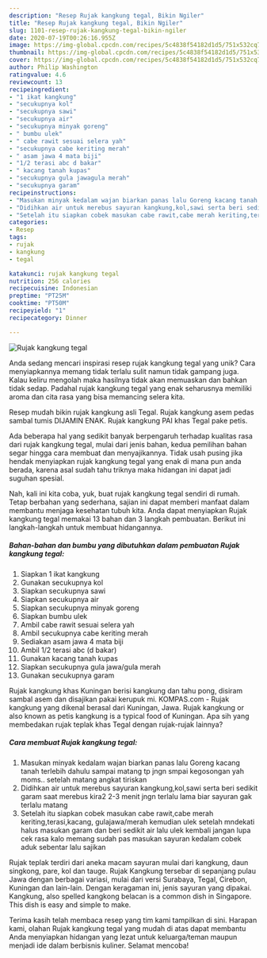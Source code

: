 ```yaml
---
description: "Resep Rujak kangkung tegal, Bikin Ngiler"
title: "Resep Rujak kangkung tegal, Bikin Ngiler"
slug: 1101-resep-rujak-kangkung-tegal-bikin-ngiler
date: 2020-07-19T00:26:16.955Z
image: https://img-global.cpcdn.com/recipes/5c4838f54182d1d5/751x532cq70/rujak-kangkung-tegal-foto-resep-utama.jpg
thumbnail: https://img-global.cpcdn.com/recipes/5c4838f54182d1d5/751x532cq70/rujak-kangkung-tegal-foto-resep-utama.jpg
cover: https://img-global.cpcdn.com/recipes/5c4838f54182d1d5/751x532cq70/rujak-kangkung-tegal-foto-resep-utama.jpg
author: Philip Washington
ratingvalue: 4.6
reviewcount: 13
recipeingredient:
- "1 ikat kangkung"
- "secukupnya kol"
- "secukupnya sawi"
- "secukupnya air"
- "secukupnya minyak goreng"
- " bumbu ulek"
- " cabe rawit sesuai selera yah"
- "secukupnya cabe keriting merah"
- " asam jawa 4 mata biji"
- "1/2 terasi abc d bakar"
- " kacang tanah kupas"
- "secukupnya gula jawagula merah"
- "secukupnya garam"
recipeinstructions:
- "Masukan minyak kedalam wajan biarkan panas lalu Goreng kacang tanah terlebih dahulu sampai matang tp jngn smpai kegosongan yah moms.. setelah matang angkat tiriskan"
- "Didihkan air untuk merebus sayuran kangkung,kol,sawi serta beri sedikit garam saat merebus kira2 2-3 menit jngn terlalu lama biar sayuran gak terlalu matang"
- "Setelah itu siapkan cobek masukan cabe rawit,cabe merah keriting,terasi,kacang, gulajawa/merah kemudian ulek setelah mndekati halus masukan garam dan beri sedikit air lalu ulek kembali jangan lupa cek rasa kalo memang sudah pas masukan sayuran kedalam cobek aduk sebentar lalu sajikan"
categories:
- Resep
tags:
- rujak
- kangkung
- tegal

katakunci: rujak kangkung tegal 
nutrition: 256 calories
recipecuisine: Indonesian
preptime: "PT25M"
cooktime: "PT50M"
recipeyield: "1"
recipecategory: Dinner

---
```



![Rujak kangkung tegal](https://img-global.cpcdn.com/recipes/5c4838f54182d1d5/751x532cq70/rujak-kangkung-tegal-foto-resep-utama.jpg)

Anda sedang mencari inspirasi resep rujak kangkung tegal yang unik? Cara menyiapkannya memang tidak terlalu sulit namun tidak gampang juga. Kalau keliru mengolah maka hasilnya tidak akan memuaskan dan bahkan tidak sedap. Padahal rujak kangkung tegal yang enak seharusnya memiliki aroma dan cita rasa yang bisa memancing selera kita.

Resep mudah bikin rujak kangkung asli Tegal. Rujak kangkung asem pedas sambal tumis DIJAMIN ENAK. Rujak kangkung PAI khas Tegal pake petis.

Ada beberapa hal yang sedikit banyak berpengaruh terhadap kualitas rasa dari rujak kangkung tegal, mulai dari jenis bahan, kedua pemilihan bahan segar hingga cara membuat dan menyajikannya. Tidak usah pusing jika hendak menyiapkan rujak kangkung tegal yang enak di mana pun anda berada, karena asal sudah tahu triknya maka hidangan ini dapat jadi suguhan spesial.


Nah, kali ini kita coba, yuk, buat rujak kangkung tegal sendiri di rumah. Tetap berbahan yang sederhana, sajian ini dapat memberi manfaat dalam membantu menjaga kesehatan tubuh kita. Anda dapat menyiapkan Rujak kangkung tegal memakai 13 bahan dan 3 langkah pembuatan. Berikut ini langkah-langkah untuk membuat hidangannya.

<!--inarticleads1-->

##### Bahan-bahan dan bumbu yang dibutuhkan dalam pembuatan Rujak kangkung tegal:

1. Siapkan 1 ikat kangkung
1. Gunakan secukupnya kol
1. Siapkan secukupnya sawi
1. Siapkan secukupnya air
1. Siapkan secukupnya minyak goreng
1. Siapkan  bumbu ulek
1. Ambil  cabe rawit sesuai selera yah
1. Ambil secukupnya cabe keriting merah
1. Sediakan  asam jawa 4 mata biji
1. Ambil 1/2 terasi abc (d bakar)
1. Gunakan  kacang tanah kupas
1. Siapkan secukupnya gula jawa/gula merah
1. Gunakan secukupnya garam


Rujak kangkung khas Kuningan berisi kangkung dan tahu pong, disiram sambal asem dan disajikan pakai kerupuk mi. KOMPAS.com - Rujak kangkung yang dikenal berasal dari Kuningan, Jawa. Rujak kangkung or also known as petis kangkung is a typical food of Kuningan. Apa sih yang membedakan rujak teplak khas Tegal dengan rujak-rujak lainnya? 

<!--inarticleads2-->

##### Cara membuat Rujak kangkung tegal:

1. Masukan minyak kedalam wajan biarkan panas lalu Goreng kacang tanah terlebih dahulu sampai matang tp jngn smpai kegosongan yah moms.. setelah matang angkat tiriskan
1. Didihkan air untuk merebus sayuran kangkung,kol,sawi serta beri sedikit garam saat merebus kira2 2-3 menit jngn terlalu lama biar sayuran gak terlalu matang
1. Setelah itu siapkan cobek masukan cabe rawit,cabe merah keriting,terasi,kacang, gulajawa/merah kemudian ulek setelah mndekati halus masukan garam dan beri sedikit air lalu ulek kembali jangan lupa cek rasa kalo memang sudah pas masukan sayuran kedalam cobek aduk sebentar lalu sajikan


Rujak teplak terdiri dari aneka macam sayuran mulai dari kangkung, daun singkong, pare, kol dan tauge. Rujak Kangkung tersebar di sepanjang pulau Jawa dengan berbagai variasi, mulai dari versi Surabaya, Tegal, Cirebon, Kuningan dan lain-lain. Dengan keragaman ini, jenis sayuran yang dipakai. Kangkung, also spelled kangkong belacan is a common dish in Singapore. This dish is easy and simple to make. 

Terima kasih telah membaca resep yang tim kami tampilkan di sini. Harapan kami, olahan Rujak kangkung tegal yang mudah di atas dapat membantu Anda menyiapkan hidangan yang lezat untuk keluarga/teman maupun menjadi ide dalam berbisnis kuliner. Selamat mencoba!
